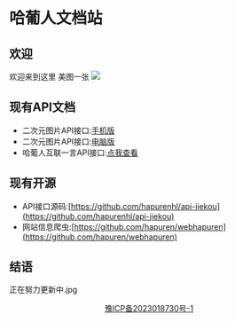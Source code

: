# 哈葡人文档站
## 欢迎
欢迎来到这里
美图一张
![](https://api.hapuren.cn/api/?id=2)
## 现有API文档
* 二次元图片API接口:[手机版](./docs/api_1.md)
* 二次元图片API接口:[电脑版](./docs/api_2.md)
* 哈葡人互联一言API接口:[点我查看](./docs/api_3.md)
## 现有开源
* API接口源码:[https://github.com/hapurenhl/api-jiekou](https://github.com/hapurenhl/api-jiekou)
* 网站信息爬虫:[https://github.com/hapuren/webhapuren](https://github.com/hapuren/webhapuren)
## 结语
正在努力更新中.jpg

<center>
  <a href="https://beian.miit.gov.cn/#">豫ICP备2023018730号-1</a>
</center>

